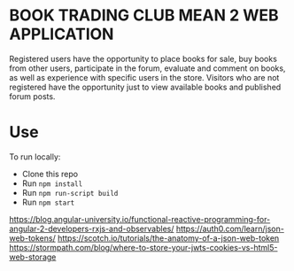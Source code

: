 # BOOK TRADING CLUB MEAN 2 WEB APPLICATION

Registered users have the opportunity to place books for sale, buy books from other users, participate in the forum, evaluate and comment on books, as well as experience with specific users in the store. Visitors who are not registered have the opportunity just to 
view available books and published forum posts. 

# Use

To run locally:

* Clone this repo
* Run `npm install`
* Run `npm run-script build`
* Run `npm start`

https://blog.angular-university.io/functional-reactive-programming-for-angular-2-developers-rxjs-and-observables/
https://auth0.com/learn/json-web-tokens/
https://scotch.io/tutorials/the-anatomy-of-a-json-web-token
https://stormpath.com/blog/where-to-store-your-jwts-cookies-vs-html5-web-storage